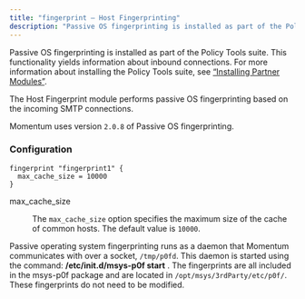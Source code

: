 ```yaml
---
title: "fingerprint – Host Fingerprinting"
description: "Passive OS fingerprinting is installed as part of the Policy Tools suite This functionality yields information about inbound connections For more information about installing the Policy Tools suite see Section 12 1 Installing Partner Modules The Host Fingerprint module performs passive OS fingerprinting based on the incoming SMTP connections Momentum..."
---
```


<a name="idp21795440"></a> 

Passive OS fingerprinting is installed as part of the Policy Tools suite. This functionality yields information about inbound connections. For more information about installing the Policy Tools suite, see [“Installing Partner Modules”](/momentum/4/post-installation#install.additional.packages).

The Host Fingerprint module performs passive OS fingerprinting based on the incoming SMTP connections.

Momentum uses version `2.0.8` of Passive OS fingerprinting.

### <a name="idp21799488"></a> Configuration

<a name="example.fingerprint3"></a> 


```
fingerprint "fingerprint1" {
  max_cache_size = 10000
}
```

<dl class="variablelist">

<dt>max_cache_size</dt>

<dd>

The `max_cache_size` option specifies the maximum size of the cache of common hosts. The default value is `10000`.

</dd>

</dl>

Passive operating system fingerprinting runs as a daemon that Momentum communicates with over a socket, `/tmp/p0fd`. This daemon is started using the command: **/etc/init.d/msys-p0f start** . The fingerprints are all included in the msys-p0f package and are located in `/opt/msys/3rdParty/etc/p0f/`. These fingerprints do not need to be modified.